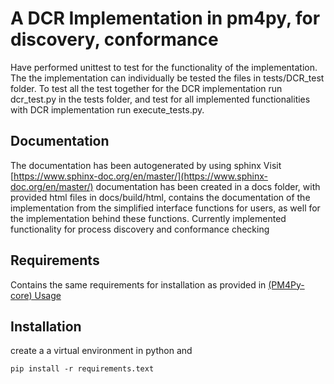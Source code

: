 # A DCR Implementation in pm4py, for discovery, conformance
Have performed unittest to test for the functionality of the implementation.
The the implementation can individually be tested the files in tests/DCR_test folder.
To test all the test together for the DCR implementation run dcr_test.py in the tests folder, and test for all implemented functionalities with DCR implementation run execute_tests.py.

## Documentation
The documentation has been autogenerated by using sphinx Visit [https://www.sphinx-doc.org/en/master/](https://www.sphinx-doc.org/en/master/)
documentation has been created in a docs folder, with provided html files in docs/build/html, contains the documentation of the implementation from the simplified interface functions for users, as well for the implementation behind these functions. Currently implemented functionality for process discovery and conformance checking

## Requirements
Contains the same requirements for installation as provided in [(PM4Py-core)
Usage](https://github.com/pm4py/pm4py-core/tree/release)

## Installation
create a a virtual environment in python and
```
pip install -r requirements.text
```

